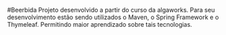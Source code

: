 #Beerbida
Projeto desenvolvido a partir do curso da algaworks. Para seu desenvolvimento estão sendo utilizados o Maven, o Spring Framework e o Thymeleaf. Permitindo maior aprendizado sobre tais tecnologias.


